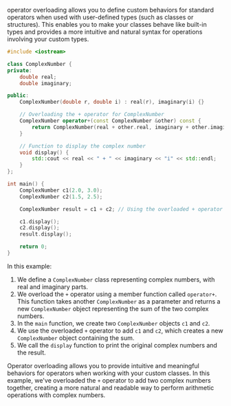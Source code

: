 
operator overloading allows you to define custom behaviors for standard operators when used with user-defined types (such as classes or structures). This enables you to make your classes behave like built-in types and provides a more intuitive and natural syntax for operations involving your custom types.

```cpp
#include <iostream>

class ComplexNumber {
private:
    double real;
    double imaginary;

public:
    ComplexNumber(double r, double i) : real(r), imaginary(i) {}

    // Overloading the + operator for ComplexNumber
    ComplexNumber operator+(const ComplexNumber &other) const {
        return ComplexNumber(real + other.real, imaginary + other.imaginary);
    }

    // Function to display the complex number
    void display() {
        std::cout << real << " + " << imaginary << "i" << std::endl;
    }
};

int main() {
    ComplexNumber c1(2.0, 3.0);
    ComplexNumber c2(1.5, 2.5);

    ComplexNumber result = c1 + c2; // Using the overloaded + operator

    c1.display();
    c2.display();
    result.display();

    return 0;
}

```

In this example:

1. We define a `ComplexNumber` class representing complex numbers, with real and imaginary parts.
2. We overload the `+` operator using a member function called `operator+`. This function takes another `ComplexNumber` as a parameter and returns a new `ComplexNumber` object representing the sum of the two complex numbers.
3. In the `main` function, we create two `ComplexNumber` objects `c1` and `c2`.
4. We use the overloaded `+` operator to add `c1` and `c2`, which creates a new `ComplexNumber` object containing the sum.
5. We call the `display` function to print the original complex numbers and the result.

Operator overloading allows you to provide intuitive and meaningful behaviors for operators when working with your custom classes. In this example, we've overloaded the `+` operator to add two complex numbers together, creating a more natural and readable way to perform arithmetic operations with complex numbers.